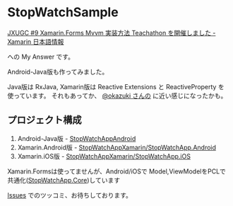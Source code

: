 # StopWatchSample

[JXUGC #9 Xamarin.Forms Mvvm 実装方法 Teachathon を開催しました - Xamarin 日本語情報](http://ytabuchi.hatenablog.com/entry/2015/12/20/012007)

への My Answer です。

Android-Java版も作ってみました。

Java版は RxJava, Xamarin版は Reactive Extensions と ReactiveProperty を使っています。
それもあってか、 [@okazuki さんの](https://github.com/runceel/JXUG) に近い感じになったかも。

## プロジェクト構成

1. Android-Java版 - [StopWatchAppAndroid](https://github.com/amay077/StopWatchSample/tree/master/StopWatchAppAndroid)
1. Xamarin.Android版 - [StopWatchAppXamarin/StopWatchApp.Android](https://github.com/amay077/StopWatchSample/tree/master/StopWatchAppXamarin/StopWatchApp.Android)
1. Xamarin.iOS版 - [StopWatchAppXamarin/StopWatchApp.iOS](https://github.com/amay077/StopWatchSample/tree/master/StopWatchAppXamarin/StopWatchApp.iOS)

Xamarin.Formsは使ってませんが、Android/iOSで Model,ViewModelをPCLで共通化([StopWatchApp.Core](https://github.com/amay077/StopWatchSample/tree/master/StopWatchAppXamarin/StopWatchApp.Core))しています

[Issues](https://github.com/amay077/StopWatchSample/issues) でのツッコミ、お待ちしております。
